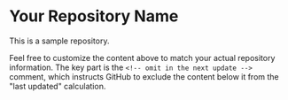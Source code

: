 # Your Repository Name

This is a sample repository.

<!-- omit in the next update -->

Feel free to customize the content above to match your actual repository information. The key part is the `<!-- omit in the next update -->` comment, which instructs GitHub to exclude the content below it from the "last updated" calculation.
